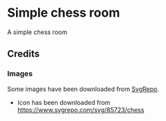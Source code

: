 # Simple chess room

A simple chess room

## Credits

### Images

Some images have been downloaded from [SvgRepo](https://www.svgrepo.com).

* Icon has been downloaded from https://www.svgrepo.com/svg/85723/chess